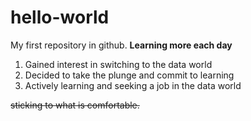 # hello-world
My first repository in github.
**Learning more each day** 
1. Gained interest in switching to the data world
2. Decided to take the plunge and commit to learning
3. Actively learning and seeking a job in the data world

~~sticking to what is comfortable.~~
